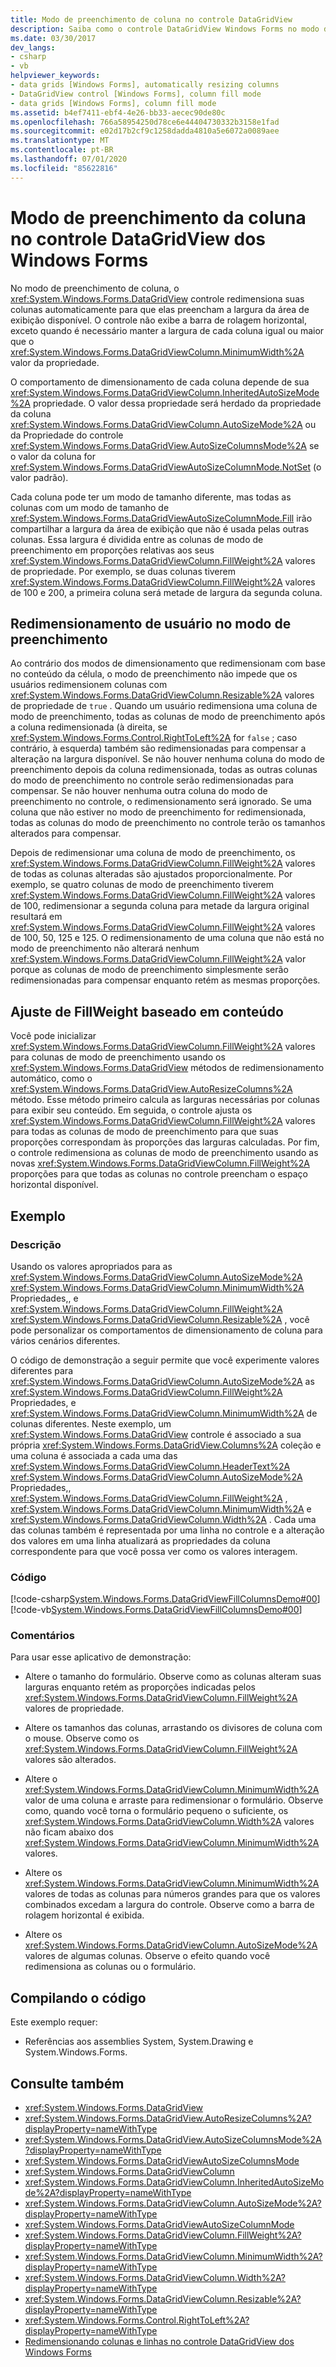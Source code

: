 ```yaml
---
title: Modo de preenchimento de coluna no controle DataGridView
description: Saiba como o controle DataGridView Windows Forms no modo de preenchimento de coluna redimensiona suas colunas automaticamente para que elas preencham a largura da área de exibição disponível.
ms.date: 03/30/2017
dev_langs:
- csharp
- vb
helpviewer_keywords:
- data grids [Windows Forms], automatically resizing columns
- DataGridView control [Windows Forms], column fill mode
- data grids [Windows Forms], column fill mode
ms.assetid: b4ef7411-ebf4-4e26-bb33-aecec90de80c
ms.openlocfilehash: 766a58954250d78ce6e44404730332b3158e1fad
ms.sourcegitcommit: e02d17b2cf9c1258dadda4810a5e6072a0089aee
ms.translationtype: MT
ms.contentlocale: pt-BR
ms.lasthandoff: 07/01/2020
ms.locfileid: "85622816"
---
```

# <a name="column-fill-mode-in-the-windows-forms-datagridview-control"></a>Modo de preenchimento da coluna no controle DataGridView dos Windows Forms
No modo de preenchimento de coluna, o <xref:System.Windows.Forms.DataGridView> controle redimensiona suas colunas automaticamente para que elas preencham a largura da área de exibição disponível. O controle não exibe a barra de rolagem horizontal, exceto quando é necessário manter a largura de cada coluna igual ou maior que o <xref:System.Windows.Forms.DataGridViewColumn.MinimumWidth%2A> valor da propriedade.  
  
 O comportamento de dimensionamento de cada coluna depende de sua <xref:System.Windows.Forms.DataGridViewColumn.InheritedAutoSizeMode%2A> propriedade. O valor dessa propriedade será herdado da propriedade da coluna <xref:System.Windows.Forms.DataGridViewColumn.AutoSizeMode%2A> ou da Propriedade do controle <xref:System.Windows.Forms.DataGridView.AutoSizeColumnsMode%2A> se o valor da coluna for <xref:System.Windows.Forms.DataGridViewAutoSizeColumnMode.NotSet> (o valor padrão).  
  
 Cada coluna pode ter um modo de tamanho diferente, mas todas as colunas com um modo de tamanho de <xref:System.Windows.Forms.DataGridViewAutoSizeColumnMode.Fill> irão compartilhar a largura da área de exibição que não é usada pelas outras colunas. Essa largura é dividida entre as colunas de modo de preenchimento em proporções relativas aos seus <xref:System.Windows.Forms.DataGridViewColumn.FillWeight%2A> valores de propriedade. Por exemplo, se duas colunas tiverem <xref:System.Windows.Forms.DataGridViewColumn.FillWeight%2A> valores de 100 e 200, a primeira coluna será metade de largura da segunda coluna.  
  
## <a name="user-resizing-in-fill-mode"></a>Redimensionamento de usuário no modo de preenchimento  
 Ao contrário dos modos de dimensionamento que redimensionam com base no conteúdo da célula, o modo de preenchimento não impede que os usuários redimensionem colunas com <xref:System.Windows.Forms.DataGridViewColumn.Resizable%2A> valores de propriedade de `true` . Quando um usuário redimensiona uma coluna de modo de preenchimento, todas as colunas de modo de preenchimento após a coluna redimensionada (à direita, se <xref:System.Windows.Forms.Control.RightToLeft%2A> for `false` ; caso contrário, à esquerda) também são redimensionadas para compensar a alteração na largura disponível. Se não houver nenhuma coluna do modo de preenchimento depois da coluna redimensionada, todas as outras colunas do modo de preenchimento no controle serão redimensionadas para compensar. Se não houver nenhuma outra coluna do modo de preenchimento no controle, o redimensionamento será ignorado. Se uma coluna que não estiver no modo de preenchimento for redimensionada, todas as colunas do modo de preenchimento no controle terão os tamanhos alterados para compensar.  
  
 Depois de redimensionar uma coluna de modo de preenchimento, os <xref:System.Windows.Forms.DataGridViewColumn.FillWeight%2A> valores de todas as colunas alteradas são ajustados proporcionalmente. Por exemplo, se quatro colunas de modo de preenchimento tiverem <xref:System.Windows.Forms.DataGridViewColumn.FillWeight%2A> valores de 100, redimensionar a segunda coluna para metade da largura original resultará em <xref:System.Windows.Forms.DataGridViewColumn.FillWeight%2A> valores de 100, 50, 125 e 125. O redimensionamento de uma coluna que não está no modo de preenchimento não alterará nenhum <xref:System.Windows.Forms.DataGridViewColumn.FillWeight%2A> valor porque as colunas de modo de preenchimento simplesmente serão redimensionadas para compensar enquanto retém as mesmas proporções.  
  
## <a name="content-based-fillweight-adjustment"></a>Ajuste de FillWeight baseado em conteúdo  
 Você pode inicializar <xref:System.Windows.Forms.DataGridViewColumn.FillWeight%2A> valores para colunas de modo de preenchimento usando os <xref:System.Windows.Forms.DataGridView> métodos de redimensionamento automático, como o <xref:System.Windows.Forms.DataGridView.AutoResizeColumns%2A> método. Esse método primeiro calcula as larguras necessárias por colunas para exibir seu conteúdo. Em seguida, o controle ajusta os <xref:System.Windows.Forms.DataGridViewColumn.FillWeight%2A> valores para todas as colunas de modo de preenchimento para que suas proporções correspondam às proporções das larguras calculadas. Por fim, o controle redimensiona as colunas de modo de preenchimento usando as novas <xref:System.Windows.Forms.DataGridViewColumn.FillWeight%2A> proporções para que todas as colunas no controle preencham o espaço horizontal disponível.  
  
## <a name="example"></a>Exemplo  
  
### <a name="description"></a>Descrição  
 Usando os valores apropriados para as <xref:System.Windows.Forms.DataGridViewColumn.AutoSizeMode%2A> <xref:System.Windows.Forms.DataGridViewColumn.MinimumWidth%2A> Propriedades,, e <xref:System.Windows.Forms.DataGridViewColumn.FillWeight%2A> <xref:System.Windows.Forms.DataGridViewColumn.Resizable%2A> , você pode personalizar os comportamentos de dimensionamento de coluna para vários cenários diferentes.  
  
 O código de demonstração a seguir permite que você experimente valores diferentes para <xref:System.Windows.Forms.DataGridViewColumn.AutoSizeMode%2A> as <xref:System.Windows.Forms.DataGridViewColumn.FillWeight%2A> Propriedades, e <xref:System.Windows.Forms.DataGridViewColumn.MinimumWidth%2A> de colunas diferentes. Neste exemplo, um <xref:System.Windows.Forms.DataGridView> controle é associado a sua própria <xref:System.Windows.Forms.DataGridView.Columns%2A> coleção e uma coluna é associada a cada uma das <xref:System.Windows.Forms.DataGridViewColumn.HeaderText%2A> <xref:System.Windows.Forms.DataGridViewColumn.AutoSizeMode%2A> Propriedades,, <xref:System.Windows.Forms.DataGridViewColumn.FillWeight%2A> , <xref:System.Windows.Forms.DataGridViewColumn.MinimumWidth%2A> e <xref:System.Windows.Forms.DataGridViewColumn.Width%2A> . Cada uma das colunas também é representada por uma linha no controle e a alteração dos valores em uma linha atualizará as propriedades da coluna correspondente para que você possa ver como os valores interagem.  
  
### <a name="code"></a>Código  
 [!code-csharp[System.Windows.Forms.DataGridViewFillColumnsDemo#00](~/samples/snippets/csharp/VS_Snippets_Winforms/System.Windows.Forms.DataGridViewFillColumnsDemo/CS/fillcolumns.cs#00)]
 [!code-vb[System.Windows.Forms.DataGridViewFillColumnsDemo#00](~/samples/snippets/visualbasic/VS_Snippets_Winforms/System.Windows.Forms.DataGridViewFillColumnsDemo/vb/fillcolumns.vb#00)]  
  
### <a name="comments"></a>Comentários  
 Para usar esse aplicativo de demonstração:  
  
- Altere o tamanho do formulário. Observe como as colunas alteram suas larguras enquanto retém as proporções indicadas pelos <xref:System.Windows.Forms.DataGridViewColumn.FillWeight%2A> valores de propriedade.  
  
- Altere os tamanhos das colunas, arrastando os divisores de coluna com o mouse. Observe como os <xref:System.Windows.Forms.DataGridViewColumn.FillWeight%2A> valores são alterados.  
  
- Altere o <xref:System.Windows.Forms.DataGridViewColumn.MinimumWidth%2A> valor de uma coluna e arraste para redimensionar o formulário. Observe como, quando você torna o formulário pequeno o suficiente, os <xref:System.Windows.Forms.DataGridViewColumn.Width%2A> valores não ficam abaixo dos <xref:System.Windows.Forms.DataGridViewColumn.MinimumWidth%2A> valores.  
  
- Altere os <xref:System.Windows.Forms.DataGridViewColumn.MinimumWidth%2A> valores de todas as colunas para números grandes para que os valores combinados excedam a largura do controle. Observe como a barra de rolagem horizontal é exibida.  
  
- Altere os <xref:System.Windows.Forms.DataGridViewColumn.AutoSizeMode%2A> valores de algumas colunas. Observe o efeito quando você redimensiona as colunas ou o formulário.  
  
## <a name="compiling-the-code"></a>Compilando o código  
 Este exemplo requer:  
  
- Referências aos assemblies System, System.Drawing e System.Windows.Forms.  
  
## <a name="see-also"></a>Consulte também

- <xref:System.Windows.Forms.DataGridView>
- <xref:System.Windows.Forms.DataGridView.AutoResizeColumns%2A?displayProperty=nameWithType>
- <xref:System.Windows.Forms.DataGridView.AutoSizeColumnsMode%2A?displayProperty=nameWithType>
- <xref:System.Windows.Forms.DataGridViewAutoSizeColumnsMode>
- <xref:System.Windows.Forms.DataGridViewColumn>
- <xref:System.Windows.Forms.DataGridViewColumn.InheritedAutoSizeMode%2A?displayProperty=nameWithType>
- <xref:System.Windows.Forms.DataGridViewColumn.AutoSizeMode%2A?displayProperty=nameWithType>
- <xref:System.Windows.Forms.DataGridViewAutoSizeColumnMode>
- <xref:System.Windows.Forms.DataGridViewColumn.FillWeight%2A?displayProperty=nameWithType>
- <xref:System.Windows.Forms.DataGridViewColumn.MinimumWidth%2A?displayProperty=nameWithType>
- <xref:System.Windows.Forms.DataGridViewColumn.Width%2A?displayProperty=nameWithType>
- <xref:System.Windows.Forms.DataGridViewColumn.Resizable%2A?displayProperty=nameWithType>
- <xref:System.Windows.Forms.Control.RightToLeft%2A?displayProperty=nameWithType>
- [Redimensionando colunas e linhas no controle DataGridView dos Windows Forms](resizing-columns-and-rows-in-the-windows-forms-datagridview-control.md)
